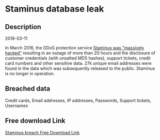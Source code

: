 # Staminus database leak

## Description

2016-03-11

In March 2016, the DDoS protection service <a href="https://krebsonsecurity.com/2016/03/hackers-target-anti-ddos-firm-staminus/" target="_blank" rel="noopener">Staminus was &quot;massively hacked&quot;</a> resulting in an outage of more than 20 hours and the disclosure of customer credentials (with unsalted MD5 hashes), support tickets, credit card numbers and other sensitive data. 27k unique email addresses were found in the data which was subsequently released to the public. Staminus is no longer in operation.

## Breached data

Credit cards, Email addresses, IP addresses, Passwords, Support tickets, Usernames

## Free download Link

[Staminus breach Free Download Link](https://link-to.net/1229997/893.0331345304771/dynamic/?r=aHR0cHM6Ly93d3cubWVkaWFmaXJlLmNvbS92aWV3L1pMMUtLUEp5NXBteG94Mi9zdGFtaW51cy5uZXQvZmlsZQ==)